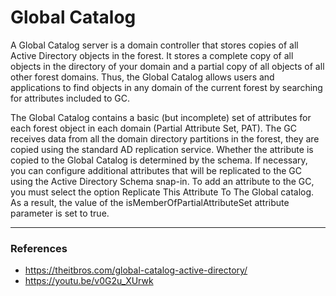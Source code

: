 # Global Catalog

A Global Catalog server is a domain controller that stores copies of all Active Directory objects in the forest. It stores a complete copy of all objects in the directory of your domain and a partial copy of all objects of all other forest domains. Thus, the Global Catalog allows users and applications to find objects in any domain of the current forest by searching for attributes included to GC. 

The Global Catalog contains a basic (but incomplete) set of attributes for each forest object in each domain (Partial Attribute Set, PAT). The GC receives data from all the domain directory partitions in the forest, they are copied using the standard AD replication service. Whether the attribute is copied to the Global Catalog is determined by the schema. If necessary, you can configure additional attributes that will be replicated to the GC using the Active Directory Schema snap-in. To add an attribute to the GC, you must select the option Replicate This Attribute To The Global catalog. As a result, the value of the isMemberOfPartialAttributeSet attribute parameter is set to true. 

* * * 

### References  
- https://theitbros.com/global-catalog-active-directory/ 
- https://youtu.be/v0G2u_XUrwk

 


